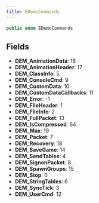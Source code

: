 ```yaml
---
title: EDemoCommands
---
```


```csharp
public enum EDemoCommands
```

## Fields

- **DEM_AnimationData**: 16
- **DEM_AnimationHeader**: 17
- **DEM_ClassInfo**: 5
- **DEM_ConsoleCmd**: 9
- **DEM_CustomData**: 10
- **DEM_CustomDataCallbacks**: 11
- **DEM_Error**: -1
- **DEM_FileHeader**: 1
- **DEM_FileInfo**: 2
- **DEM_FullPacket**: 13
- **DEM_IsCompressed**: 64
- **DEM_Max**: 19
- **DEM_Packet**: 7
- **DEM_Recovery**: 18
- **DEM_SaveGame**: 14
- **DEM_SendTables**: 4
- **DEM_SignonPacket**: 8
- **DEM_SpawnGroups**: 15
- **DEM_Stop**: 0
- **DEM_StringTables**: 6
- **DEM_SyncTick**: 3
- **DEM_UserCmd**: 12

